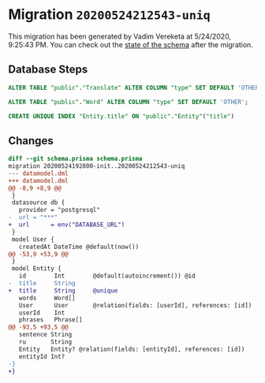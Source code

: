 # Migration `20200524212543-uniq`

This migration has been generated by Vadim Vereketa at 5/24/2020, 9:25:43 PM.
You can check out the [state of the schema](./schema.prisma) after the migration.

## Database Steps

```sql
ALTER TABLE "public"."Translate" ALTER COLUMN "type" SET DEFAULT 'OTHER';

ALTER TABLE "public"."Word" ALTER COLUMN "type" SET DEFAULT 'OTHER';

CREATE UNIQUE INDEX "Entity.title" ON "public"."Entity"("title")
```

## Changes

```diff
diff --git schema.prisma schema.prisma
migration 20200524192800-init..20200524212543-uniq
--- datamodel.dml
+++ datamodel.dml
@@ -8,9 +8,9 @@
 }
 datasource db {
   provider = "postgresql"
-  url = "***"
+  url      = env("DATABASE_URL")
 }
 model User {
   createdAt DateTime @default(now())
@@ -53,9 +53,9 @@
 }
 model Entity {
   id        Int        @default(autoincrement()) @id
-  title     String
+  title     String     @unique
   words     Word[]
   User      User       @relation(fields: [userId], references: [id])
   userId    Int
   phrases   Phrase[]
@@ -93,5 +93,5 @@
   sentence String
   ru       String
   Entity   Entity? @relation(fields: [entityId], references: [id])
   entityId Int?
-}
+}
```



